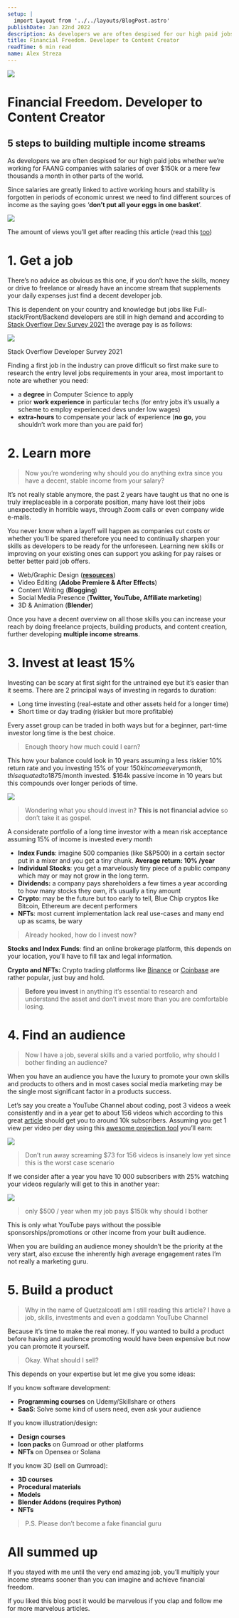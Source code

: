 ```yaml
---
setup: |
  import Layout from '../../layouts/BlogPost.astro'
publishDate: Jan 22nd 2022
description: As developers we are often despised for our high paid jobs whether we’re working for FAANG companies with salaries of over $150k or a mere few thousands a month in other parts of the world. Since…
title: Financial Freedom. Developer to Content Creator
readTime: 6 min read
name: Alex Streza
---
```


![](https://miro.medium.com/max/700/1*1_IZROzIjFHXfKqz-hVgbw.png)

# Financial Freedom. Developer to Content Creator

## 5 steps to building multiple income streams

As developers we are often despised for our high paid jobs whether we’re working for FAANG companies with salaries of over $150k or a mere few thousands a month in other parts of the world.

Since salaries are greatly linked to active working hours and stability is forgotten in periods of economic unrest we need to find different sources of income as the saying goes ‘**don’t put all your eggs in one basket**’.

![](https://miro.medium.com/max/700/1*3zqeE-nWXBFrSvz9AY21iw.png)

The amount of views you’ll get after reading this article (read this [too](https://influencermarketinghub.com/how-much-do-youtubers-make/))

# 1\. Get a job

There’s no advice as obvious as this one, if you don’t have the skills, money or drive to freelance or already have an income stream that supplements your daily expenses just find a decent developer job.

This is dependent on your country and knowledge but jobs like Full-stack/Front/Backend developers are still in high demand and according to [Stack Overflow Dev Survey 2021](https://insights.stackoverflow.com/survey/2021#salary-comp-total) the average pay is as follows:

![](https://miro.medium.com/max/700/1*jH5G6mrRRddgzFnI28-t4A.png)

Stack Overflow Developer Survey 2021

Finding a first job in the industry can prove difficult so first make sure to research the entry level jobs requirements in your area, most important to note are whether you need:

- a **degree** in Computer Science to apply
- prior **work experience** in particular techs (for entry jobs it’s usually a scheme to employ experienced devs under low wages)
- **extra-hours** to compensate your lack of experience (**no go**, you shouldn’t work more than you are paid for)

# 2\. Learn more

> Now you’re wondering why should you do anything extra since you have a decent, stable income from your salary?

It’s not really stable anymore, the past 2 years have taught us that no one is truly irreplaceable in a corporate position, many have lost their jobs unexpectedly in horrible ways, through Zoom calls or even company wide e-mails.

You never know when a layoff will happen as companies cut costs or whether you’ll be spared therefore you need to continually sharpen your skills as developers to be ready for the unforeseen. Learning new skills or improving on your existing ones can support you asking for pay raises or better better paid job offers.

- Web/Graphic Design ([**resources**](https://github.com/gztchan/awesome-design))
- Video Editing (**Adobe Premiere & After Effects**)
- Content Writing (**Blogging**)
- Social Media Presence (**Twitter, YouTube, Affiliate marketing**)
- 3D & Animation (**Blender**)

Once you have a decent overview on all those skills you can increase your reach by doing freelance projects, building products, and content creation, further developing **multiple income streams**.

# 3\. Invest at least 15%

Investing can be scary at first sight for the untrained eye but it’s easier than it seems. There are 2 principal ways of investing in regards to duration:

- Long time investing (real-estate and other assets held for a longer time)
- Short time or day trading (riskier but more profitable)

Every asset group can be traded in both ways but for a beginner, part-time investor long time is the best choice.

> Enough theory how much could I earn?

This how your balance could look in 10 years assuming a less riskier 10% return rate and you investing 15% of your $150k income every month, this equated to 1875$/month invested. $164k passive income in 10 years but this compounds over longer periods of time.

![](https://miro.medium.com/max/459/1*Lc7yr2QhxWu-WEO3nZ1OGw.png)

> Wondering what you should invest in? **This is not financial advice** so don’t take it as gospel.

A considerate portfolio of a long time investor with a mean risk acceptance assuming 15% of income is invested every month

- **Index Funds**: imagine 500 companies (like S&P500) in a certain sector put in a mixer and you get a tiny chunk. **Average return: 10% /year**
- **Individual Stocks**: you get a marvelously tiny piece of a public company which may or may not grow in the long term.
- **Dividends:** a company pays shareholders a few times a year according to how many stocks they own, it’s usually a tiny amount
- **Crypto**: may be the future but too early to tell, Blue Chip cryptos like Bitcoin, Ethereum are decent performers
- **NFTs**: most current implementation lack real use-cases and many end up as scams, be wary

> Already hooked, how do I invest now?

**Stocks and Index Funds**: find an online brokerage platform, this depends on your location, you’ll have to fill tax and legal information.

**Crypto and NFTs:** Crypto trading platforms like [Binance](https://www.binance.com/en) or [Coinbase](https://www.coinbase.com/) are rather popular, just buy and hold.

> **Before you invest** in anything it’s essential to research and understand the asset and don’t invest more than you are comfortable losing.

# 4\. Find an audience

> Now I have a job, several skills and a varied portfolio, why should I bother finding an audience?

When you have an audience you have the luxury to promote your own skills and products to others and in most cases social media marketing may be the single most significant factor in a products success.

Let’s say you create a YouTube Channel about coding, post 3 videos a week consistently and in a year get to about 156 videos which according to this great [article](https://vidiq.com/blog/post/get-10000-youtube-subscribers/) should get you to around 10k subscribers. Assuming you get 1 view per video per day using this [awesome projection tool](https://influencermarketinghub.com/how-much-do-youtubers-make/) you’ll earn:

![](https://miro.medium.com/max/700/1*gKelPc5_AEE0eWyV52-HYQ.png)

> Don’t run away screaming $73 for 156 videos is insanely low yet since this is the worst case scenario

If we consider after a year you have 10 000 subscribers with 25% watching your videos regularly will get to this in another year:

![](https://miro.medium.com/max/700/1*8q9BtCh5Q6IC0ek4FayF1A.png)

> only $500 / year when my job pays $150k why should I bother

This is only what YouTube pays without the possible sponsorships/promotions or other income from your built audience.

When you are building an audience money shouldn’t be the priority at the very start, also excuse the inherently high average engagement rates I’m not really a marketing guru.

# **5\. Build a product**

> Why in the name of Quetzalcoatl am I still reading this article? I have a job, skills, investments and even a goddamn YouTube Channel

Because it’s time to make the real money. If you wanted to build a product before having and audience promoting would have been expensive but now you can promote it yourself.

> Okay. What should I sell?

This depends on your expertise but let me give you some ideas:

If you know software development:

- **Programming courses** on Udemy/Skillshare or others
- **SaaS**: Solve some kind of users need, even ask your audience

If you know illustration/design:

- **Design courses**
- **Icon packs** on Gumroad or other platforms
- **NFTs** on Opensea or Solana

If you know 3D (sell on Gumroad):

- **3D courses**
- **Procedural materials**
- **Models**
- **Blender Addons (**requires Python**)**
- **NFTs**

> P.S. Please don’t become a fake financial guru

# **All summed up**

If you stayed with me until the very end amazing job, you’ll multiply your income streams sooner than you can imagine and achieve financial freedom.

If you liked this blog post it would be marvelous if you clap and follow me for more marvelous articles.
